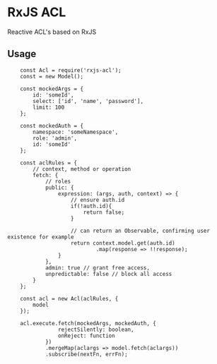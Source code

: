 # RxJS ACL

Reactive ACL's based on RxJS

## Usage

		const Acl = require('rxjs-acl');
		const = new Model();

		const mockedArgs = {
			id: 'someId',
			select: ['id', 'name', 'password'],
			limit: 100
		};

		const mockedAuth = {
			namespace: 'someNamespace',
			role: 'admin',
			id: 'someId'
		};

		const aclRules = {
			// context, method or operation
			fetch: {
				// roles
				public: {
					expression: (args, auth, context) => {
						// ensure auth.id
						if(!auth.id){
							return false;	
						}
						
						// can return an Observable, confirming user existence for example
						return context.model.get(auth.id)
								.map(response => !!response);
					}
				},
				admin: true // grant free access,
				unpredictable: false // block all access
			}
		};

		const acl = new Acl(aclRules, {
			model
		});
		
		acl.execute.fetch(mockedArgs, mockedAuth, {
					rejectSilently: boolean,
					onReject: function
				})
				.mergeMap(aclargs => model.fetch(aclargs))
				.subscribe(nextFn, errFn);
